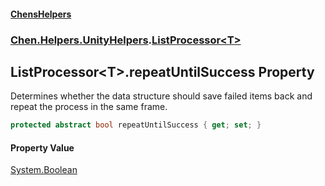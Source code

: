 #### [ChensHelpers](index 'index')
### [Chen.Helpers.UnityHelpers](Chen_Helpers_UnityHelpers 'Chen.Helpers.UnityHelpers').[ListProcessor&lt;T&gt;](Chen_Helpers_UnityHelpers_ListProcessor_T_ 'Chen.Helpers.UnityHelpers.ListProcessor&lt;T&gt;')
## ListProcessor&lt;T&gt;.repeatUntilSuccess Property
Determines whether the data structure should save failed items back and repeat the process in the same frame.  
```csharp
protected abstract bool repeatUntilSuccess { get; set; }
```
#### Property Value
[System.Boolean](https://docs.microsoft.com/en-us/dotnet/api/System.Boolean 'System.Boolean')
